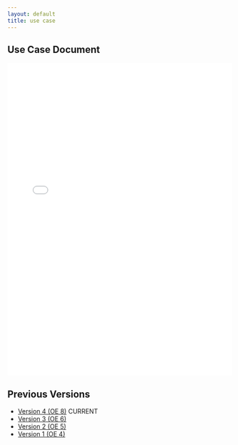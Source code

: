 ```yaml
---
layout: default
title: use case
---
```


## Use Case Document

<iframe src="files/UseCase_v4.pdf" style="width: 100%;height: 700px;border: none;"></iframe>

## Previous Versions

- [Version 4 (OE 8)](files/UseCase_v4.pdf) CURRENT
- [Version 3 (OE 6)](files/UseCase_v3.pdf)
- [Version 2 (OE 5)](files/UseCase_v2.pdf)
- [Version 1 (OE 4)](files/UseCase_v1.pdf)
